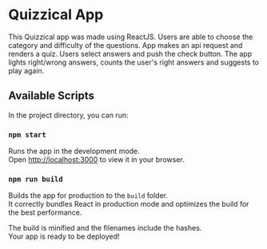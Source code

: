 # Quizzical App

This Quizzical app was made using ReactJS. Users are able to choose the category and difficulty of the questions. App makes an api request and renders a quiz. Users select answers and push the check button. The app lights right/wrong answers, counts the user's right answers and suggests to play again.

## Available Scripts

In the project directory, you can run:

### `npm start`

Runs the app in the development mode.\
Open [http://localhost:3000](http://localhost:3000) to view it in your browser.

### `npm run build`

Builds the app for production to the `build` folder.\
It correctly bundles React in production mode and optimizes the build for the best performance.

The build is minified and the filenames include the hashes.\
Your app is ready to be deployed!
